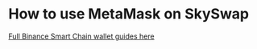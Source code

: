 # How to use MetaMask on SkySwap

[Full Binance Smart Chain wallet guides here](https://docs.binance.org/smart-chain/wallet/metamask.html)

